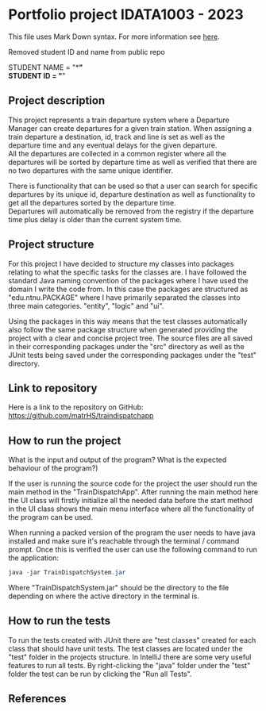 # Portfolio project IDATA1003 - 2023
This file uses Mark Down syntax. For more information see [here](https://www.markdownguide.org/basic-syntax/).

Removed student ID and name from public repo

STUDENT NAME = "*******"  
STUDENT ID = "******"

## Project description

This project represents a train departure system where a Departure Manager can create departures for a given train 
station. When assigning a train departure a destination, id, track and line is set as well as the departure time and any
eventual delays for the given departure.  
All the departures are collected in a common register where all the departures will be sorted by departure time
as well as verified that there are no two departures with the same unique identifier.

There is functionality that can be used so that a user can search for specific departures by its unique id, departure
destination as well as functionality to get all the departures sorted by the departure time.  
Departures will automatically be removed from the registry if the departure time plus delay is older than the current
system time.

## Project structure

For this project I have decided to structure my classes into packages relating to what the specific tasks for the 
classes are. I have followed the standard Java naming convention of the packages where I have used the domain I 
write the code from. In this case the packages are structured as "edu.ntnu.PACKAGE" where I have primarily separated the
classes into three main categories. "entity", "logic" and "ui".

Using the packages in this way means that the test classes automatically also follow the same package structure when 
generated providing the project with a clear and concise project tree. The source files are all
saved in their corresponding packages under the "src" directory as well as the JUnit tests being saved under the 
corresponding packages under the "test" directory.

## Link to repository

Here is a link to the repository on GitHub:  
https://github.com/matrHS/traindispatchapp


## How to run the project

What is the input and output of the program? What is the expected behaviour of the program?)

If the user is running the source code for the project the user should run the main method in the 
"TrainDispatchApp". After running the main method here the UI class will firstly initialize all the needed data before
the start method in the UI class shows the main menu interface where all the functionality of the program can be
used.

When running a packed version of the program the user needs to have java installed and make sure it's reachable through
the terminal / command prompt. Once this is verified the user can use the following command to run the application:
```powershell
java -jar TrainDispatchSystem.jar
```
Where "TrainDispatchSystem.jar" should be the directory to the file depending on where the active directory
in the terminal is.

## How to run the tests

[//]: # (TODO: Describe how to run the tests here.)

To run the tests created with JUnit there are "test classes" created for each class that should have unit tests. The 
test classes are located under the "test" folder in the projects structure. In IntelliJ there are some very useful 
features to run all tests. By right-clicking the "java" folder under the "test" folder the test can be run by clicking
the "Run all Tests".



## References

[//]: # (TODO: Include references here, if any. For example, if you have used code from the course book, include a reference to the chapter.
Or if you have used code from a website or other source, include a link to the source.)
